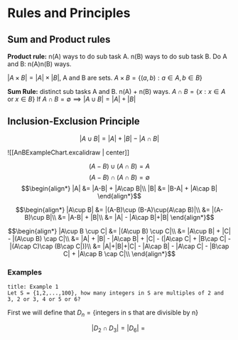 # Rules and Principles

## Sum and Product rules

**Product rule:** n(A) ways to do sub task A. n(B) ways to do sub task B.
Do A and B: n(A)n(B) ways. 

$|A \times B| = |A| \times |B|$, A and B are sets. 
$A\times{B} = \{(a,b) : a \in A, b \in B\}$

**Sum Rule:** distinct sub tasks A and B. n(A) + n(B) ways. 
$A\cap{B} = \{x:x\in{A} \text{ or } x\in{B}\}$
If $A\cap B = \emptyset \implies |A\cup{B}|= |A|+|B|$

## Inclusion-Exclusion Principle
$$|A\cup{B}| = |A| + |B| - |A\cap B|$$

![[AnBExampleChart.excalidraw | center]]

$$(A-B)\cup (A\cap B) = A$$
$$(A-B)\cap (A\cap B) = \emptyset$$
$$\begin{align*}
|A| &= |A-B| + |A\cap B|\\
|B| &= |B-A| + |A\cap B|
\end{align*}$$

$$\begin{align*}
|A\cup B| &= |(A-B)\cup (B-A)\cup(A\cap B)|\\
&= |(A-B)\cup B|\\
&= |A-B| + |B|\\
&= |A| - |A\cap B|+|B|
\end{align*}$$

$$\begin{align*}
|A\cup B \cup C| &= |(A\cup B) \cup C|\\
&= |A\cup B| + |C| - |(A\cup B) \cap C|\\
&= |A| + |B| - |A\cap B| + |C| - (|A\cap C| + |B\cap C| - |(A\cap C)\cap (B\cap C|))\\
&= |A|+|B|+|C| - |A\cap B| - |A\cap C| - |B\cap C| + |A\cap B \cap C|\\ 
\end{align*}$$

### Examples

```ad-question
title: Example 1
Let S = {1,2,...,100}, how many integers in S are multiples of 2 and 3, 2 or 3, 4 or 5 or 6?
```

First we will define that $D_{n} = \{\text{integers in s that are divisible by n}\}$ 

$$|D_{2}\cap D_{3}| = |D_{6}| = {}$$
